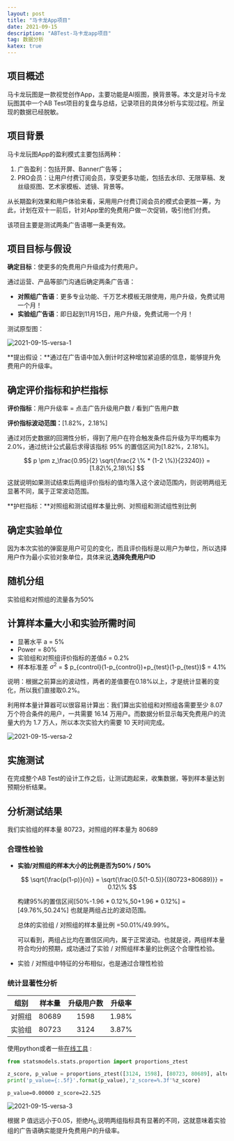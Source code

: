 ```yaml
---
layout: post
title: "马卡龙App项目"
date: 2021-09-15
description: "ABTest-马卡龙app项目"
tag: 数据分析
katex: true
---
```


## 项目概述

马卡龙玩图是一款视觉创作App，主要功能是AI抠图，换背景等。本文是对马卡龙玩图其中一个AB Test项目的复盘与总结，记录项目的具体分析与实现过程。所呈现的数据已经脱敏。

## 项目背景

马卡龙玩图App的盈利模式主要包括两种：

1. 广告盈利：包括开屏、Banner广告等；
2. PRO会员：让用户付费订阅会员，享受更多功能，包括去水印、无限草稿、发丝级抠图、艺术家模板、滤镜、背景等。

从长期盈利效果和用户体验来看，采用用户付费订阅会员的模式会更胜一筹，为此，计划在双十一前后，针对App里的免费用户做一次促销，吸引他们付费。

该项目主要是测试两条广告语哪一条更有效。

## 项目目标与假设

**确定目标**：使更多的免费用户升级成为付费用户。

通过运营、产品等部门沟通后确定两条广告语：

- **对照组广告语**：更多专业功能、千万艺术模板无限使用，用户升级，免费试用一个月！
- **实验组广告语**：即日起到11月15日，用户升级，免费试用一个月！

测试原型图：

![2021-09-15-versa-1](/assets/2021-09-15-versa-1.png)

**提出假设：**通过在广告语中加入倒计时这种增加紧迫感的信息，能够提升免费用户的升级率。

## 确定评价指标和护栏指标

**评价指标**：用户升级率 = 点击广告升级用户数 / 看到广告用户数

**评价指标波动范围：**[1.82%，2.18%]

通过对历史数据的回溯性分析，得到了用户在符合触发条件后升级为平均概率为 2.0%，通过统计公式最后求得该指标 95% 的置信区间为[1.82%，2.18%]。

$$
p \pm z_\frac{0.95}{2} \sqrt{\frac{2 \% * (1-2 \%)}{23240}} = [1.82\%,2.18\%]
$$

这就说明如果测试结束后两组评价指标的值均落入这个波动范围内，则说明两组无显著不同，属于正常波动范围。

**护栏指标：**对照组和测试组样本量比例、对照组和测试组性别比例

## 确定实验单位

因为本次实验的弹窗是用户可见的变化，而且评价指标是以用户为单位，所以选择用户作为最小实验对象单位，具体来说,**选择免费用户ID**

## 随机分组

实验组和对照组的流量各为50%

## 计算样本量大小和实验所需时间

- 显著水平 a = 5%
- Power = 80%
- 实验组和对照组评价指标的差值$\delta$ = 0.2%
- 样本标准差 $\sigma^2$ = $ p_{control}(1-p_{control})+p_{test}(1-p_{test})$ = 4.1%

说明：根据之前算出的波动性，两者的差值要在0.18%以上，才是统计显著的变化，所以我们直接取0.2%。

利用样本量计算器可以很容易计算出：我们算出实验组和对照组各需要至少 8.07 万个符合条件的用户，一共需要 16.14 万用户。而数据分析显示每天免费用户的流量大约为 1.7 万人，所以本次实验大约需要 10 天时间完成。

![2021-09-15-versa-2](/assets/2021-09-15-versa-2.png)

## 实施测试

在完成整个AB Test的设计工作之后，让测试跑起来，收集数据，等到样本量达到预期分析结果。

## 分析测试结果

我们实验组的样本量 80723，对照组的样本量为 80689

### 合理性检验

- **实验/对照组的样本大小的比例是否为50% / 50%**

  $$
  \sqrt{\frac{p(1-p)}{n}} = \sqrt{\frac{0.5(1-0.5)}{(80723+80689)}} = 0.12\%
  $$

  构建95%的置信区间[50%-1.96 * 0.12%,50+1.96 * 0.12%] = [49.76%,50.24%]
  也就是两组占比的波动范围。

  总体的实验组 / 对照组的样本量比例 =50.01%/49.99%。

  可以看到，两组占比均在置信区间内，属于正常波动。也就是说，两组样本量符合均分的预期，成功通过了实验 / 对照组样本量的比例这个合理性检验。

- 实验 / 对照组中特征的分布相似，也是通过合理性检验

### 统计显著性分析

|  组别  | 样本量 | 升级用户数 | 升级率 |
| :----: | :----: | :--------: | :----: |
| 对照组 | 80689  |    1598    | 1.98%  |
| 实验组 | 80723  |    3124    | 3.87%  |

使用python或者一些[在线工具](https://abtestguide.com/calc/) :

```python
from statsmodels.stats.proportion import proportions_ztest 

z_score, p_value = proportions_ztest([3124, 1598], [80723, 80689], alternative='two-sided')
print('p_value={:.5f}'.format(p_value),'z_score=%.3f'%z_score)
```

```
p_value=0.00000 z_score=22.525
```

![2021-09-15-versa-3](/assets/2021-09-15-versa-3.png)	

根据 P 值远远小于0.05，拒绝$H_0$,说明两组指标具有显著的不同，这就意味着实验组的广告语确实能提升免费用户的升级率。

